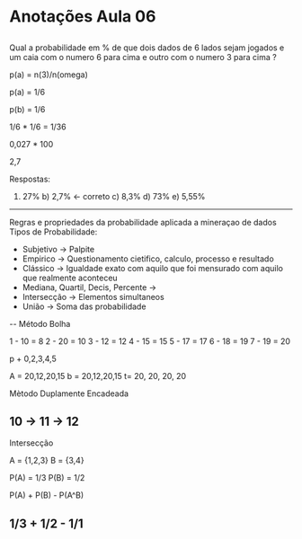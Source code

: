 
# Anotações Aula 06

##
Qual a probabilidade em % de que dois dados de 6 lados sejam jogados
e um caia com o numero 6 para cima e outro com o numero 3 para cima ?

p(a) = n(3)/n(omega)

p(a) = 1/6

p(b) = 1/6


1/6 * 1/6 = 1/36

0,027 * 100

2,7

Respostas:
1) 27%
b) 2,7% <- correto
c) 8,3%
d) 73%
e) 5,55%

----------------------
Regras e propriedades da probabilidade aplicada a mineraçao de dados
Tipos de Probabilidade:
- Subjetivo -> Palpite
- Empirico -> Questionamento cietifico, calculo, processo e resultado
- Clássico -> Igualdade exato com aquilo que foi mensurado com aquilo que realmente aconteceu
- Mediana, Quartil, Decis, Percente ->
- Intersecção -> Elementos simultaneos
- União -> Soma das probabilidade

-- Método Bolha

1 - 10 = 8
2 - 20 = 10
3 - 12 = 12
4 - 15 = 15
5 - 17 = 17
6 - 18 = 19
7 - 19 = 20

p + 0,2,3,4,5

A = 20,12,20,15
b = 20,12,20,15
t= 20, 20, 20, 20

Mètodo Duplamente Encadeada

10 -> 11 -> 12
---
Intersecção

A = {1,2,3}
B = {3,4}

P(A) = 1/3
P(B) = 1/2

P(A) + P(B) - P(A^B)

1/3 + 1/2 - 1/1
------

